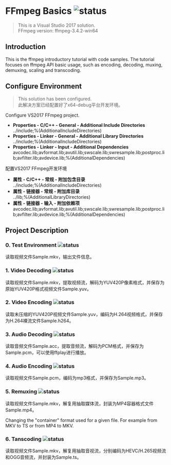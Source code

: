# FFmpeg Basics  ![status](https://img.shields.io/badge/status-unfinished-red.svg?style=flat)
> This is a Visual Studio 2017 solution.   
> FFmpeg version: ffmpeg-3.4.2-win64   

## Introduction
This is the ffmpeg introductory tutorial with code samples. The tutorial focuses on ffmpeg API basic usage, such as encoding, decoding, muxing, demuxing, scaling and transcoding.
## Configure Environment
> This solution has been configured.  
> 此解决方案已经配置好了x64-debug平台开发环境。

Configure VS2017 FFmpeg project.
- **Properties - C/C++ - General - Additional Include Directories**   
\.\./include;%(AdditionalIncludeDirectories)   
- **Properties - Linker - General - Additional Library Directories**   
\.\./include;%(AdditionalIncludeDirectories)
- **Properties - Linker - Input - Additional Dependencies**   
avcodec.lib;avformat.lib;avutil.lib;swscale.lib;swresample.lib;postproc.lib;avfilter.lib;avdevice.lib;%(AdditionalDependencies)  

配置VS2017 FFmpeg开发环境
- **属性 - C/C++ - 常规 - 附加包含目录**   
\.\./include;%(AdditionalIncludeDirectories)
- **属性 - 链接器 - 常规 - 附加库目录**   
\.\./lib;%(AdditionalLibraryDirectories)
- **属性 - 链接器 - 输入 - 附加依赖项**   
avcodec.lib;avformat.lib;avutil.lib;swscale.lib;swresample.lib;postproc.lib;avfilter.lib;avdevice.lib;%(AdditionalDependencies)   

## Project Description

### 0. Test Environment  ![status](https://img.shields.io/badge/status-completed-brightgreen.svg?style=flat)      
读取视频文件Sample.mkv，输出文件信息。

### 1. Video Decoding    ![status](https://img.shields.io/badge/status-completed-brightgreen.svg?style=flat)    
读取视频文件Sample.mkv，提取视频流，解码为YUV420P像素格式，并保存为原始YUV420P格式视频文件Sample.yuv。   

### 2. Video Encoding    ![status](https://img.shields.io/badge/status-completed-brightgreen.svg?style=flat)    
读取未压缩的YUV420P视频文件Sample.yuv，编码为H.264视频格式，并保存为H.264裸流文件Sample.h264。   

### 3. Audio Decoding    ![status](https://img.shields.io/badge/status-completed-brightgreen.svg?style=flat)    
读取音频文件Sample.acc，提取音频流，解码为PCM格式，并保存为Sample.pcm，可以使用ffplay进行播放。   

### 4. Audio Encoding    ![status](https://img.shields.io/badge/status-completed-brightgreen.svg?style=flat)    
读取视频文件Sample.pcm，编码为mp3格式，并保存为Sample.mp3。   

### 5. Remuxing    ![status](https://img.shields.io/badge/status-completed-brightgreen.svg?style=flat)    
读取视频文件Sample.mkv，解复用抽取媒体流，封装为MP4容器格式文件Sample.mp4。    

Changing the "container" format used for a given file. For example from MKV to TS or from MP4 to MKV.   

### 6. Tanscoding    ![status](https://img.shields.io/badge/status-unfinished-red.svg?style=flat)    
读取视频文件Sample.mkv，解复用抽取音视流，分别编码为HEVC/H.265视频流和OGG音频流，并封装为Sample.ts。   
